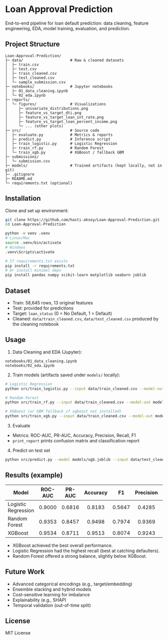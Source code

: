 # Loan Approval Prediction

End-to-end pipeline for loan default prediction: data cleaning, feature engineering, EDA, model training, evaluation, and prediction.

## Project Structure

```text
Loan-Approval-Prediction/
├─ data/                     # Raw & cleaned datasets
│  ├─ train.csv
│  ├─ test.csv
│  ├─ train_cleaned.csv
│  ├─ test_cleaned.csv
│  └─ sample_submission.csv
├─ notebooks/                # Jupyter notebooks
│  ├─ 01_data_cleaning.ipynb
│  └─ 02_eda.ipynb
├─ reports/
│  └─ figures/               # Visualizations
│     ├─ univariate_distributions.png
│     ├─ feature_vs_target_dti.png
│     ├─ feature_vs_target_loan_int_rate.png
│     ├─ feature_vs_target_loan_percent_income.png
│     └─ ... (other plots)
├─ src/                      # Source code
│  ├─ evaluate.py            # Metrics & reports
│  ├─ predict.py             # Inference script
│  ├─ train_logistic.py      # Logistic Regression
│  ├─ train_rf.py            # Random Forest
│  └─ train_xgb.py           # XGBoost / fallback GBM
├─ submissions/
│  └─ submission.csv
├─ models/                   # Trained artifacts (kept locally, not in git)
├─ .gitignore
├─ README.md
└─ requirements.txt (optional)
```

## Installation

Clone and set up environment:

```bash
git clone https://github.com/hasti-aksoy/Loan-Approval-Prediction.git
cd Loan-Approval-Prediction

python -m venv .venv
# Linux/Mac
source .venv/bin/activate
# Windows
.venv\Scripts\activate

# If requirements.txt exists
pip install -r requirements.txt
# Or install minimal deps
pip install pandas numpy scikit-learn matplotlib seaborn joblib
```

## Dataset

- Train: 58,645 rows, 13 original features
- Test: provided for predictions
- Target: `loan_status` (0 = No Default, 1 = Default)
- Cleaned: `data/train_cleaned.csv`, `data/test_cleaned.csv` produced by the cleaning notebook

## Usage

1) Data Cleaning and EDA (Jupyter):

```text
notebooks/01_data_cleaning.ipynb
notebooks/02_eda.ipynb
```

2) Train models (artifacts saved under `models/` locally):

```bash
# Logistic Regression
python src/train_logistic.py --input data/train_cleaned.csv --model-out models/logreg.joblib

# Random Forest
python src/train_rf.py --input data/train_cleaned.csv --model-out models/rf.joblib

# XGBoost (or GBM fallback if xgboost not installed)
python src/train_xgb.py --input data/train_cleaned.csv --model-out models/xgb.joblib
```

3) Evaluate

- Metrics: ROC-AUC, PR-AUC, Accuracy, Precision, Recall, F1
- `print_report` prints confusion matrix and classification report

4) Predict on test set

```bash
python src/predict.py --model models/xgb.joblib --input data/test_cleaned.csv --output submissions/submission.csv
```

## Results (example)

| Model                | ROC-AUC | PR-AUC | Accuracy |   F1  | Precision | Recall |
|----------------------|:-------:|:------:|:--------:|:-----:|:---------:|:------:|
| Logistic Regression  |  0.9000 | 0.6816 |  0.8183  | 0.5647|   0.4285  | 0.8275 |
| Random Forest        |  0.9353 | 0.8457 |  0.9498  | 0.7974|   0.9369  | 0.6940 |
| XGBoost              |  0.9534 | 0.8711 |  0.9513  | 0.8074|   0.9243  | 0.7168 |

- XGBoost achieved the best overall performance.
- Logistic Regression had the highest recall (best at catching defaulters).
- Random Forest offered a strong balance, slightly below XGBoost.

## Future Work

- Advanced categorical encodings (e.g., target/embedding)
- Ensemble stacking and hybrid models
- Cost-sensitive learning for imbalance
- Explainability (e.g., SHAP)
- Temporal validation (out-of-time split)

## License

MIT License

